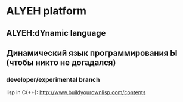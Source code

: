 # ALYEH platform
## ALYEH:dYnamic language
## Динамический язык программирования Ы (чтобы никто не догадался)
### developer/experimental branch

lisp in C(++): http://www.buildyourownlisp.com/contents
